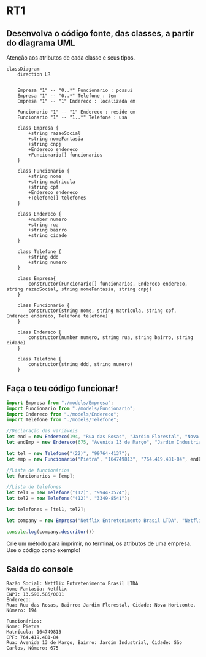 # RT1

## Desenvolva o código fonte, das classes, a partir do diagrama UML

Atenção aos atributos de cada classe e seus tipos.

```mermaid
classDiagram
    direction LR

    
    Empresa "1" -- "0..*" Funcionario : possui
    Empresa "1" -- "0..*" Telefone : tem
    Empresa "1" -- "1" Endereco : localizada em

    Funcionario "1" -- "1" Endereco : reside em
    Funcionario "1" -- "1..*" Telefone : usa

    class Empresa {
        +string razaoSocial
        +string nomeFantasia
        +string cnpj
        +Endereco endereco
        +Funcionario[] funcionarios
    }

    class Funcionario {
        +string nome
        +string matricula
        +string cpf
        +Endereco endereco
        +Telefone[] telefones
    }

    class Endereco {
        +number numero
        +string rua
        +string bairro
        +string cidade
    }

    class Telefone {
        +string ddd
        +string numero
    }

    class Empresa{
        constructor(Funcionario[] funcionarios, Endereco endereco, string razaoSocial, string nomeFantasia, string cnpj)
    }

    class Funcionario {
        constructor(string nome, string matricula, string cpf, Endereco endereco, Telefone telefone)
    }

    class Endereco {
        constructor(number numero, string rua, string bairro, string cidade)
    }

    class Telefone {
        constructor(string ddd, string numero)
    }
```

## Faça o teu código funcionar!

```typescript
import Empresa from "./models/Empresa";
import Funcionario from "./models/Funcionario";
import Endereco from "./models/Endereco";
import Telefone from "./models/Telefone";

//Declaração das variáveis
let end = new Endereco(194, "Rua das Rosas", "Jardim Florestal", "Nova Horizonte");
let endEmp = new Endereco(675, "Avenida 13 de Março", "Jardim Industrial", "São Carlos");

let tel = new Telefone("(22)", "99764-4137");
let emp = new Funcionario("Pietra", "164749813", "764.419.481-84", endEmp, tel);

//Lista de funcionários
let funcionarios = [emp];

//Lista de telefones
let tel1 = new Telefone("(12)", "9944-3574");
let tel2 = new Telefone("(12)", "3349-8541");

let telefones = [tel1, tel2];

let company = new Empresa("Netflix Entretenimento Brasil LTDA", "Netflix", "13.590.585/0001", end, funcionarios);

console.log(company.descritor())
```

Crie um método para imprimir, no terminal, os atributos de uma empresa. Use o código como exemplo!

## Saída do console
    Razão Social: Netflix Entretenimento Brasil LTDA
    Nome Fantasia: Netflix
    CNPJ: 13.590.585/0001
    Endereço:
    Rua: Rua das Rosas, Bairro: Jardim Florestal, Cidade: Nova Horizonte, Número: 194

    Funcionários:
    Nome: Pietra
    Matrícula: 164749813
    CPF: 764.419.481-84
    Rua: Avenida 13 de Março, Bairro: Jardim Industrial, Cidade: São Carlos, Número: 675
